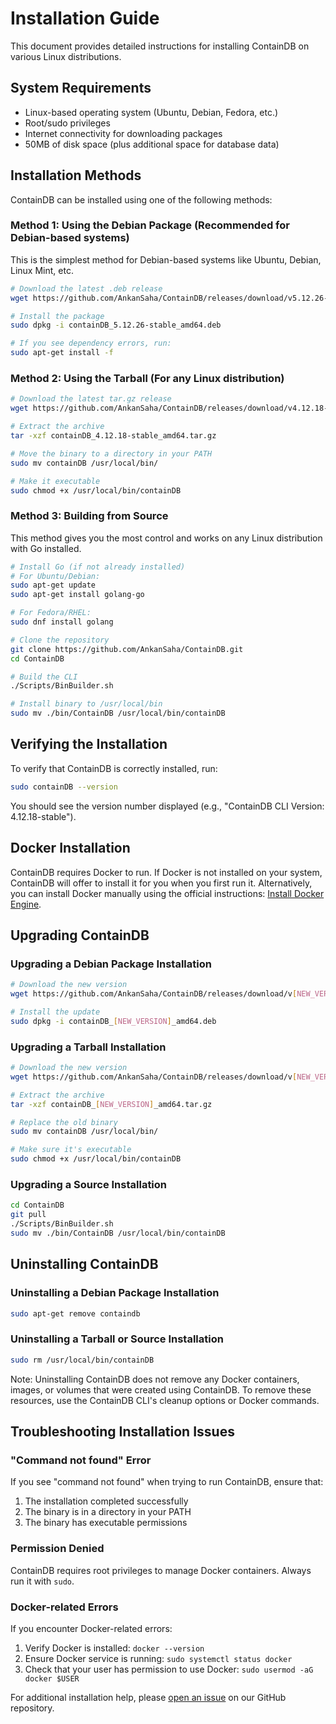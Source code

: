 # Installation Guide

This document provides detailed instructions for installing ContainDB on various Linux distributions.

## System Requirements

- Linux-based operating system (Ubuntu, Debian, Fedora, etc.)
- Root/sudo privileges
- Internet connectivity for downloading packages
- 50MB of disk space (plus additional space for database data)

## Installation Methods

ContainDB can be installed using one of the following methods:

### Method 1: Using the Debian Package (Recommended for Debian-based systems)

This is the simplest method for Debian-based systems like Ubuntu, Debian, Linux Mint, etc.

```bash
# Download the latest .deb release
wget https://github.com/AnkanSaha/ContainDB/releases/download/v5.12.26-stable/containDB_5.12.26-stable_amd64.deb

# Install the package
sudo dpkg -i containDB_5.12.26-stable_amd64.deb

# If you see dependency errors, run:
sudo apt-get install -f
```

### Method 2: Using the Tarball (For any Linux distribution)

```bash
# Download the latest tar.gz release
wget https://github.com/AnkanSaha/ContainDB/releases/download/v4.12.18-stable/containDB_4.12.18-stable_amd64.tar.gz

# Extract the archive
tar -xzf containDB_4.12.18-stable_amd64.tar.gz

# Move the binary to a directory in your PATH
sudo mv containDB /usr/local/bin/

# Make it executable
sudo chmod +x /usr/local/bin/containDB
```

### Method 3: Building from Source

This method gives you the most control and works on any Linux distribution with Go installed.

```bash
# Install Go (if not already installed)
# For Ubuntu/Debian:
sudo apt-get update
sudo apt-get install golang-go

# For Fedora/RHEL:
sudo dnf install golang

# Clone the repository
git clone https://github.com/AnkanSaha/ContainDB.git
cd ContainDB

# Build the CLI
./Scripts/BinBuilder.sh

# Install binary to /usr/local/bin
sudo mv ./bin/ContainDB /usr/local/bin/containDB
```

## Verifying the Installation

To verify that ContainDB is correctly installed, run:

```bash
sudo containDB --version
```

You should see the version number displayed (e.g., "ContainDB CLI Version: 4.12.18-stable").

## Docker Installation

ContainDB requires Docker to run. If Docker is not installed on your system, ContainDB will offer to install it for you when you first run it. Alternatively, you can install Docker manually using the official instructions: [Install Docker Engine](https://docs.docker.com/engine/install/).

## Upgrading ContainDB

### Upgrading a Debian Package Installation

```bash
# Download the new version
wget https://github.com/AnkanSaha/ContainDB/releases/download/v[NEW_VERSION]/containDB_[NEW_VERSION]_amd64.deb

# Install the update
sudo dpkg -i containDB_[NEW_VERSION]_amd64.deb
```

### Upgrading a Tarball Installation

```bash
# Download the new version
wget https://github.com/AnkanSaha/ContainDB/releases/download/v[NEW_VERSION]/containDB_[NEW_VERSION]_amd64.tar.gz

# Extract the archive
tar -xzf containDB_[NEW_VERSION]_amd64.tar.gz

# Replace the old binary
sudo mv containDB /usr/local/bin/

# Make sure it's executable
sudo chmod +x /usr/local/bin/containDB
```

### Upgrading a Source Installation

```bash
cd ContainDB
git pull
./Scripts/BinBuilder.sh
sudo mv ./bin/ContainDB /usr/local/bin/containDB
```

## Uninstalling ContainDB

### Uninstalling a Debian Package Installation

```bash
sudo apt-get remove containdb
```

### Uninstalling a Tarball or Source Installation

```bash
sudo rm /usr/local/bin/containDB
```

Note: Uninstalling ContainDB does not remove any Docker containers, images, or volumes that were created using ContainDB. To remove these resources, use the ContainDB CLI's cleanup options or Docker commands.

## Troubleshooting Installation Issues

### "Command not found" Error

If you see "command not found" when trying to run ContainDB, ensure that:

1. The installation completed successfully
2. The binary is in a directory in your PATH
3. The binary has executable permissions

### Permission Denied

ContainDB requires root privileges to manage Docker containers. Always run it with `sudo`.

### Docker-related Errors

If you encounter Docker-related errors:

1. Verify Docker is installed: `docker --version`
2. Ensure Docker service is running: `sudo systemctl status docker`
3. Check that your user has permission to use Docker: `sudo usermod -aG docker $USER`

For additional installation help, please [open an issue](https://github.com/AnkanSaha/ContainDB/issues) on our GitHub repository.
